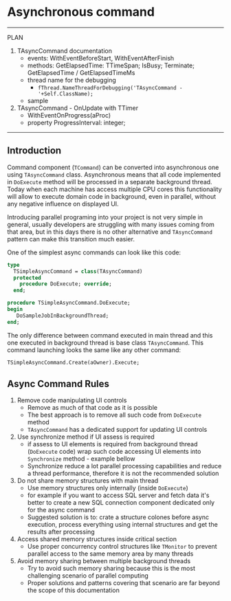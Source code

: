 # Asynchronous command

-----------------------------------------
PLAN

1. TAsyncCommand documentation
   - events: WithEventBeforeStart, WithEventAfterFinish
   - methods: GetElapsedTime: TTimeSpan; IsBusy; Terminate; GetElapsedTime / GetElapsedTimeMs
   - thread name for the debugging 
      - `fThread.NameThreadForDebugging('TAsyncCommand - '+Self.ClassName);`
   - sample
1. TAsyncCommand - OnUpdate with TTimer
   * WithEventOnProgress(aProc)
   * property ProgressInterval: integer;
-----------------------------------------

## Introduction

Command component (`TCommand`) can be  converted into asynchronous one using `TAsyncCommand` class. Asynchronous means that all code implemented in `DoExecute` method will be processed in a separate background thread. Today when each machine has access multiple CPU cores this functionality will allow to execute domain code in background, even in parallel, without any negative influence on displayed UI.

Introducing parallel programing into your project is not very simple in general, usually developers are struggling with many issues coming from that area, but in this days there is no other alternative and `TAsyncCommand` pattern can make this transition much easier.

One of the simplest async commands can look like this code:
```pas
type
  TSimpleAsyncCommand = class(TAsyncCommand)
  protected
    procedure DoExecute; override;
  end;

procedure TSimpleAsyncCommand.DoExecute;
begin
   DoSampleJobInBackgroundThread;
end;
```

The only difference between command executed in main thread and this one executed in background thread is base class `TAsyncCommand`. This command launching looks the same like any other command:

```pas
TSimpleAsyncCommand.Create(aOwner).Execute;
```

## Async Command Rules

1) Remove code manipulating UI controls
    - Remove as much of that code as it is possible
    - The best approach is to remove all such code  from `DoExecute` method
    - `TAsyncCommand` has a dedicated support for updating UI controls
1) Use synchronize method if UI assess is required
    - if assess to UI elements is required from background thread (`DoExecute` code) wrap such code accessing UI elements into `Synchronize` method - example bellow
    - Synchronize reduce a lot parallel processing capabilities and reduce a thread performance, therefore it is not the recommended solution
1) Do not share memory structures with main thread
   - Use memory structures only internally (inside `DoExecute`)
   - for example if you want to access SQL server and fetch data it's better to create a new SQL connection component dedicated only for the async command
   - Suggested solution is to: crate a structure colones before async execution, process everything using internal structures and get the results after processing
1) Access shared memory structures inside critical section
   - Use proper concurrency control structures like `TMonitor` to prevent parallel access to the same memory area by many threads
1) Avoid memory sharing between multiple background threads
   - Try to avoid such memory sharing because this is the most challenging scenario of parallel computing
   - Proper solutions and patterns covering that scenario are far beyond the scope of this documentation
